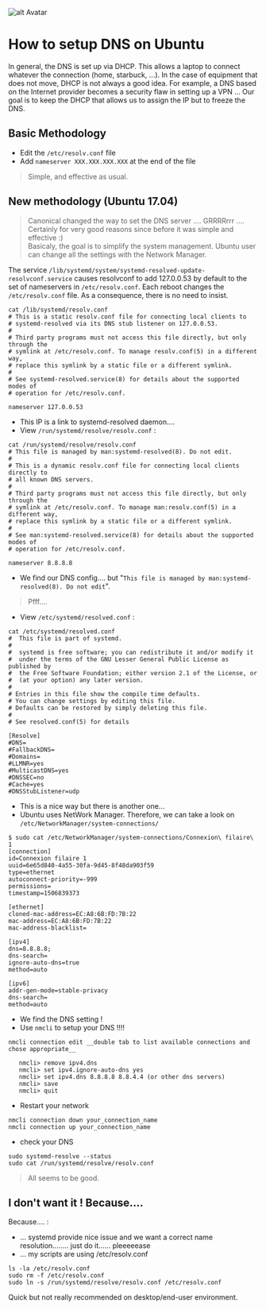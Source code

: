 ![alt Avatar](https://avatars0.githubusercontent.com/u/24376156?v=4&s=100)
# How to setup DNS on Ubuntu

In general, the DNS is set up via DHCP. This allows a laptop to connect whatever the connection (home, starbuck, ...). In the case of equipment that does not move, DHCP is not always a good idea. For example, a DNS based on the Internet provider becomes a security flaw in setting up a VPN ...
Our goal is to keep the DHCP that allows us to assign the IP but to freeze the DNS.

## Basic Methodology

- Edit the `/etc/resolv.conf` file
- Add `nameserver XXX.XXX.XXX.XXX` at the end of the file

> Simple, and effective as usual.<br />

## New methodology (Ubuntu 17.04)

> Canonical changed the way to set the DNS server .... GRRRRrrr ....<br />
> Certainly for very good reasons since before it was simple and effective :)<br />
> Basicaly, the goal is to simplify the system management. Ubuntu user can change all the settings with the Network Manager.

The service `/lib/systemd/system/systemd-resolved-update-resolvconf.service` causes resolvconf to add 127.0.0.53 by default to the set of nameservers in `/etc/resolv.conf`.
Each reboot changes the `/etc/resolv.conf` file. As a consequence, there is no need to insist.

```ssh
cat /lib/systemd/resolv.conf
# This is a static resolv.conf file for connecting local clients to
# systemd-resolved via its DNS stub listener on 127.0.0.53.
#
# Third party programs must not access this file directly, but only through the
# symlink at /etc/resolv.conf. To manage resolv.conf(5) in a different way,
# replace this symlink by a static file or a different symlink.
#
# See systemd-resolved.service(8) for details about the supported modes of
# operation for /etc/resolv.conf.

nameserver 127.0.0.53
```

- This IP is a link to systemd-resolved daemon....
- View `/run/systemd/resolve/resolv.conf` :
```ssh
cat /run/systemd/resolve/resolv.conf
# This file is managed by man:systemd-resolved(8). Do not edit.
#
# This is a dynamic resolv.conf file for connecting local clients directly to
# all known DNS servers.
#
# Third party programs must not access this file directly, but only through the
# symlink at /etc/resolv.conf. To manage man:resolv.conf(5) in a different way,
# replace this symlink by a static file or a different symlink.
#
# See man:systemd-resolved.service(8) for details about the supported modes of
# operation for /etc/resolv.conf.

nameserver 8.8.8.8
```
- We find our DNS config.... but "`This file is managed by man:systemd-resolved(8). Do not edit`".
> Pfff....
- View `/etc/systemd/resolved.conf` :

```ssh
cat /etc/systemd/resolved.conf
#  This file is part of systemd.
#
#  systemd is free software; you can redistribute it and/or modify it
#  under the terms of the GNU Lesser General Public License as published by
#  the Free Software Foundation; either version 2.1 of the License, or
#  (at your option) any later version.
#
# Entries in this file show the compile time defaults.
# You can change settings by editing this file.
# Defaults can be restored by simply deleting this file.
#
# See resolved.conf(5) for details

[Resolve]
#DNS=
#FallbackDNS=
#Domains=
#LLMNR=yes
#MulticastDNS=yes
#DNSSEC=no
#Cache=yes
#DNSStubListener=udp
```
- This is a nice way but there is another one...
- Ubuntu uses NetWork Manager. Therefore, we can take a look on `/etc/NetworkManager/system-connections/`

```ssh
$ sudo cat /etc/NetworkManager/system-connections/Connexion\ filaire\ 1
[connection]
id=Connexion filaire 1
uuid=6e65d840-4a55-30fa-9d45-8f48da903f59
type=ethernet
autoconnect-priority=-999
permissions=
timestamp=1506839373

[ethernet]
cloned-mac-address=EC:A8:6B:FD:7B:22
mac-address=EC:A8:6B:FD:7B:22
mac-address-blacklist=

[ipv4]
dns=8.8.8.8;
dns-search=
ignore-auto-dns=true
method=auto

[ipv6]
addr-gen-mode=stable-privacy
dns-search=
method=auto
```
- We find the DNS setting !
- Use `nmcli` to setup your DNS !!!!
```ssh
nmcli connection edit __double tab to list available connections and chose appropriate__

   nmcli> remove ipv4.dns  
   nmcli> set ipv4.ignore-auto-dns yes
   nmcli> set ipv4.dns 8.8.8.8 8.8.4.4 (or other dns servers)      
   nmcli> save
   nmcli> quit 
```
- Restart your network
```ssh
nmcli connection down your_connection_name
nmcli connection up your_connection_name
```
- check your DNS 
```ssh
sudo systemd-resolve --status
sudo cat /run/systemd/resolve/resolv.conf
```
> All seems to be good.

## I don't want it ! Because....

Because.... :
- ... systemd provide nice issue and we want a correct name resolution........ just do it...... pleeeeease
- ... my scripts are using /etc/resolv.conf

```ssh
ls -la /etc/resolv.conf
sudo rm -f /etc/resolv.conf
sudo ln -s /run/systemd/resolve/resolv.conf /etc/resolv.conf
```
Quick but not really recommended on desktop/end-user environment.
